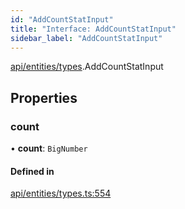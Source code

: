 ```yaml
---
id: "AddCountStatInput"
title: "Interface: AddCountStatInput"
sidebar_label: "AddCountStatInput"
---
```


[api/entities/types](../../../../../modules/API/Entities/Types/Types.md).AddCountStatInput

## Properties

### count

• **count**: `BigNumber`

#### Defined in

[api/entities/types.ts:554](https://github.com/PolymeshAssociation/polymesh-sdk/blob/b55e63737/src/api/entities/types.ts#L554)
